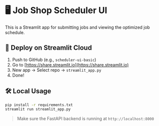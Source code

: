 
# 🖥 Job Shop Scheduler UI

This is a Streamlit app for submitting jobs and viewing the optimized job schedule.

## 🚀 Deploy on Streamlit Cloud

1. Push to GitHub (e.g., `scheduler-ui-basic`)
2. Go to [https://share.streamlit.io](https://share.streamlit.io)
3. New app → Select repo → `streamlit_app.py`
4. Done!

## 🛠 Local Usage

```bash
pip install -r requirements.txt
streamlit run streamlit_app.py
```

> Make sure the FastAPI backend is running at `http://localhost:8000`
